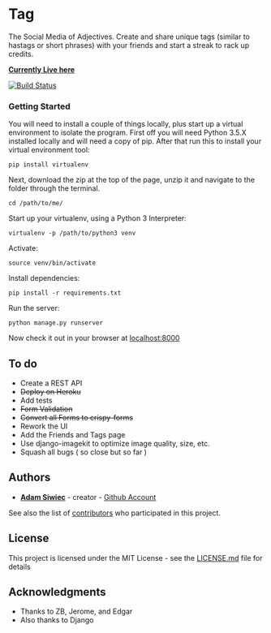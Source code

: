 # Tag

The Social Media of Adjectives. Create and share unique tags (similar to hastags or short phrases) with your friends and start a streak to rack up credits.

**[Currently Live here](https://tagyourit.herokuapp.com)**

[![Build Status](https://travis-ci.org/adamSiwiec/tag.svg?branch=master)](https://travis-ci.org/adamSiwiec/tag)


### Getting Started

You will need to install a couple of things locally, plus start up a virtual environment to isolate the program.
First off you will need Python 3.5.X installed locally and will need a copy of pip.
After that run this to install your virtual environment tool:

```
pip install virtualenv
```
Next, download the zip at the top of the page, unzip it and navigate to the folder through the terminal.

```
cd /path/to/me/
```
Start up your virtualenv, using a Python 3 Interpreter:

```
virtualenv -p /path/to/python3 venv
```
Activate:

```
source venv/bin/activate
```
Install dependencies:

```
pip install -r requirements.txt
```
Run the server:

```
python manage.py runserver
```

Now check it out in your browser at [localhost:8000](http://localhost:8000)


## To do
* Create a REST API
* ~~Deploy on Heroku~~
* Add tests
* ~~Form Validation~~
* ~~Convert all Forms to crispy-forms~~
* Rework the UI
* Add the Friends and Tags page
* Use django-imagekit to optimize image quality, size, etc.
* Squash all bugs ( so close but so far )



## Authors

* **[Adam Siwiec](http://adamsiwiec.com)**  - creator - [Github Account](https://github.com/adamsiwiec)

See also the list of [contributors](https://github.com/adamsiwiec/tag/contributors) who participated in this project.


## License

This project is licensed under the MIT License - see the [LICENSE.md](LICENSE.md) file for details


## Acknowledgments

* Thanks to ZB, Jerome, and Edgar
* Also thanks to Django

